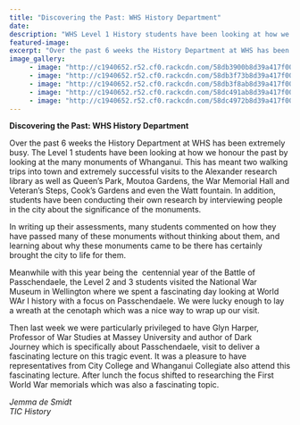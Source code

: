 ```yaml
---
title: "Discovering the Past: WHS History Department"
date: 
description: "WHS Level 1 History students have been looking at how we honour the past by looking at the many monuments of Whanganui..."
featured-image: 
excerpt: "Over the past 6 weeks the History Department at WHS has been extremely busy. The Level 1 students have been looking at how we honour the past by looking at the many monuments of Whanganui."
image_gallery:
	 - image: "http://c1940652.r52.cf0.rackcdn.com/58db3900b8d39a417f0001e8/hanspand-monument-queens-park.jpg"
	 - image: "http://c1940652.r52.cf0.rackcdn.com/58db3f73b8d39a417f0001f8/rememberence-book-at-the-memorial-hall-(2).jpg"
	 - image: "http://c1940652.r52.cf0.rackcdn.com/58db3f8ab8d39a417f0001fa/IMG_20170223_135630-(1).jpg"
	 - image: "http://c1940652.r52.cf0.rackcdn.com/58dc491ab8d39a417f0002be/outside-the-cenotaph-L23.jpg"
	 - image: "http://c1940652.r52.cf0.rackcdn.com/58dc4972b8d39a417f0002c0/laying-wreath-at-cenotaph-L23-students.jpg"
---
```


<p><strong>Discovering the Past: WHS History Department</strong></p>
<p dir="ltr"><span>Over the past 6 weeks the History Department at WHS has been extremely busy. The Level 1 students have been looking at how we honour the past by looking at the many monuments of Whanganui. This has meant two walking trips into town and extremely successful visits to the Alexander research library as well as Queen&rsquo;s Park, Moutoa Gardens, the War Memorial Hall and Veteran&rsquo;s Steps, Cook&rsquo;s Gardens and even the Watt fountain. In addition, students have been conducting their own research by interviewing people in the city about the significance of the monuments.</span></p>
<p dir="ltr"><span>In writing up their assessments, many students commented on how they have passed many of these monuments without thinking about them, and learning about why these monuments came to be there has certainly brought the city to life for them.</span></p>
<p dir="ltr"><span>Meanwhile with this year being the &nbsp;centennial year of the Battle of Passchendaele, the Level 2 and 3 students visited the National War Museum in Wellington where we spent a fascinating day looking at World WAr I history with a focus on Passchendaele. We were lucky enough to lay a wreath at the cenotaph which was a nice way to wrap up our visit.</span></p>
<p dir="ltr"><span>Then last week we were particularly privileged to have Glyn Harper, Professor of War Studies at Massey University and author of&nbsp;</span><span>Dark Journey</span><span>&nbsp;which is specifically about Passchendaele, visit to deliver a fascinating lecture on this tragic event. It was a pleasure to have representatives from City College and Whanganui Collegiate also attend this fascinating lecture. After lunch the focus shifted to researching the First World War memorials which was also a fascinating topic.</span></p>
<p dir="ltr"><em>Jemma de Smidt<br />TIC History&nbsp;</em></p>

